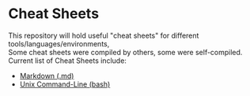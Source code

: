 # Cheat Sheets
This repository will hold useful "cheat sheets" for different tools/languages/environments,  
Some cheat sheets were compiled by others, some were self-compiled.  
Current list of Cheat Sheets include:
* [Markdown (.md)](./Markdown-Cheat-Sheet.md "Markdown Cheat Sheet")
* [Unix Command-Line (bash)](./Unix-Cheat-Sheet.pdf "Unix Command-Line Cheat Sheet")
